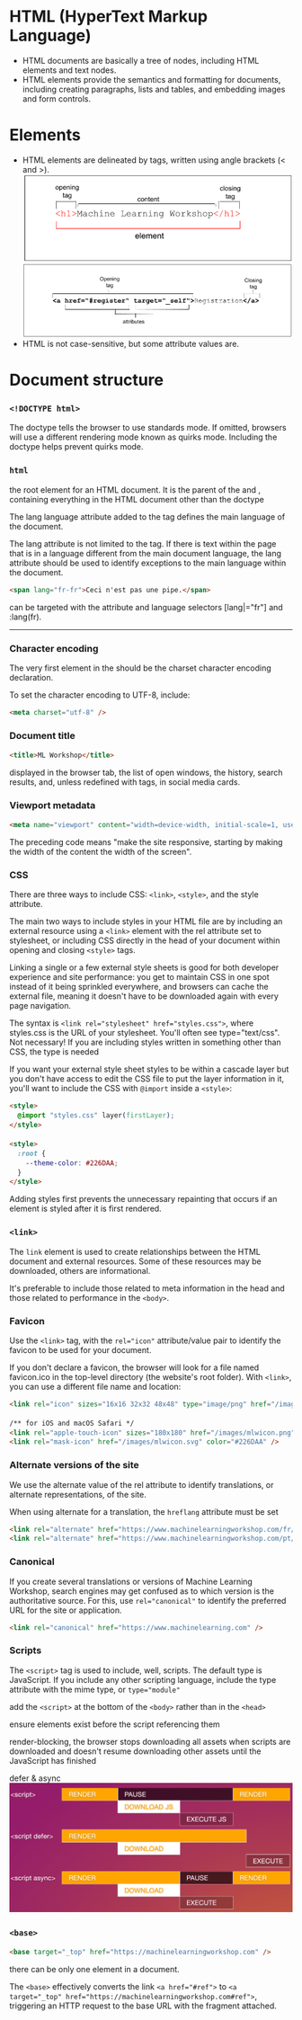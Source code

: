 # HTML (HyperText Markup Language)
- HTML documents are basically a tree of nodes, including HTML elements and text nodes. 
- HTML elements provide the semantics and formatting for documents, including creating paragraphs, lists and tables, and embedding images and form controls.

# Elements
- HTML elements are delineated by tags, written using angle brackets (< and >).
![alt text](images/image.png)
![alt text](images/image-1.png)
- HTML is not case-sensitive, but some attribute values are.

# Document structure
### `<!DOCTYPE html>`

The doctype tells the browser to use standards mode. If omitted, browsers will use a different rendering mode known as quirks mode. Including the doctype helps prevent quirks mode.


### `html`
    
the root element for an HTML document. It is the parent of the <head> and <body>, containing everything in the HTML document other than the doctype

The lang language attribute added to the <html> tag defines the main language of the document.

The lang attribute is not limited to the <html>tag. If there is text within the page that is in a language different from the main document language, the lang attribute should be used to identify exceptions to the main language within the document.
```html
<span lang="fr-fr">Ceci n'est pas une pipe.</span>
```
can be targeted with the attribute and language selectors [lang|="fr"] and :lang(fr).

----

### Character encoding

The very first element in the <head> should be the charset character encoding declaration.

To set the character encoding to UTF-8, include:
```html
<meta charset="utf-8" />
```

### Document title
```html
<title>ML Workshop</title>
```
displayed in the browser tab, the list of open windows, the history, search results, and, unless redefined with <meta> tags, in social media cards.

### Viewport metadata
```html
<meta name="viewport" content="width=device-width, initial-scale=1, user-scalable=1" />
```
The preceding code means "make the site responsive, starting by making the width of the content the width of the screen".

### CSS
There are three ways to include CSS: `<link>`, `<style>`, and the style attribute.

The main two ways to include styles in your HTML file are by including an external resource using a `<link>` element with the rel attribute set to stylesheet, or including CSS directly in the head of your document within opening and closing `<style>` tags.

Linking a single or a few external style sheets is good for both developer experience and site performance: you get to maintain CSS in one spot instead of it being sprinkled everywhere, and browsers can cache the external file, meaning it doesn't have to be downloaded again with every page navigation.

The syntax is `<link rel="stylesheet" href="styles.css">`, where styles.css is the URL of your stylesheet. You'll often see type="text/css". Not necessary! If you are including styles written in something other than CSS, the type is needed

If you want your external style sheet styles to be within a cascade layer but you don't have access to edit the CSS file to put the layer information in it, you'll want to include the CSS with `@import` inside a `<style>`:

``` html
<style>
  @import "styles.css" layer(firstLayer);
</style>

<style>
  :root {
    --theme-color: #226DAA;
  }
</style>
```

Adding styles first prevents the unnecessary repainting that occurs if an element is styled after it is first rendered.

### `<link>`
The `link` element is used to create relationships between the HTML document and external resources. Some of these resources may be downloaded, others are informational.

It's preferable to include those related to meta information in the head and those related to performance in the `<body>`.

### Favicon
Use the `<link>` tag, with the `rel="icon"` attribute/value pair to identify the favicon to be used for your document.

If you don't declare a favicon, the browser will look for a file named favicon.ico in the top-level directory (the website's root folder). With `<link>`, you can use a different file name and location:
```html
<link rel="icon" sizes="16x16 32x32 48x48" type="image/png" href="/images/mlwicon.png" />

/** for iOS and macOS Safari */
<link rel="apple-touch-icon" sizes="180x180" href="/images/mlwicon.png" />
<link rel="mask-icon" href="/images/mlwicon.svg" color="#226DAA" />
```

### Alternate versions of the site
We use the alternate value of the rel attribute to identify translations, or alternate representations, of the site.

When using alternate for a translation, the `hreflang` attribute must be set
```html
<link rel="alternate" href="https://www.machinelearningworkshop.com/fr/" hreflang="fr-FR" />
<link rel="alternate" href="https://www.machinelearningworkshop.com/pt/" hreflang="pt-BR" />
```

### Canonical
If you create several translations or versions of Machine Learning Workshop, search engines may get confused as to which version is the authoritative source. For this, use `rel="canonical"` to identify the preferred URL for the site or application.
```html
<link rel="canonical" href="https://www.machinelearning.com" />
```

### Scripts
The `<script>` tag is used to include, well, scripts. The default type is JavaScript. If you include any other scripting language, include the type attribute with the mime type, or `type="module"` 

add the `<script>` at the bottom of the `<body>` rather than in the `<head>`

ensure elements exist before the script referencing them

render-blocking, the browser stops downloading all assets when scripts are downloaded and doesn't resume downloading other assets until the JavaScript has finished

defer & async
![alt text](images/image-2.png)

### `<base>`
```html
<base target="_top" href="https://machinelearningworkshop.com" />
```
there can be only one <base> element in a document.

The `<base>` effectively converts the link `<a href="#ref">` to `<a target="_top" href="https://machinelearningworkshop.com#ref">`, triggering an HTTP request to the base URL with the fragment attached.